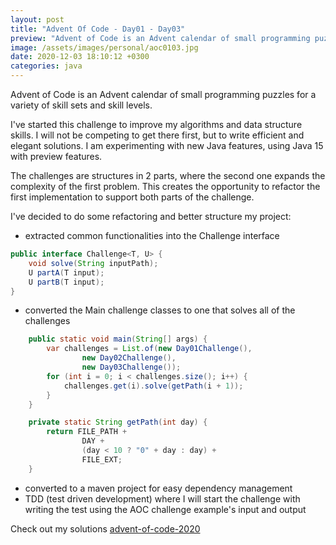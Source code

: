 ```yaml
---
layout: post
title: "Advent Of Code - Day01 - Day03"
preview: "Advent of Code is an Advent calendar of small programming puzzles for a variety of skill sets and skill levels."
image: /assets/images/personal/aoc0103.jpg
date: 2020-12-03 18:10:12 +0300
categories: java
---
```


Advent of Code is an Advent calendar of small programming puzzles for a variety of skill sets and skill levels.

I've started this challenge to improve my algorithms and data structure skills. I will not be competing to get there first, but to write efficient and elegant solutions. I am experimenting with new Java features, using Java 15 with preview features.

The challenges are structures in 2 parts, where the second one expands the complexity of the first problem. This creates the opportunity to refactor the first implementation to support both parts of the challenge. 

I've decided to do some refactoring and better structure my project:
* extracted common functionalities into the Challenge interface
``` java
public interface Challenge<T, U> {
    void solve(String inputPath);
    U partA(T input);
    U partB(T input);
}
```
* converted the Main challenge classes to one that solves all of the challenges
``` java
    public static void main(String[] args) {
        var challenges = List.of(new Day01Challenge(),
                new Day02Challenge(),
                new Day03Challenge());
        for (int i = 0; i < challenges.size(); i++) {
            challenges.get(i).solve(getPath(i + 1));
        }
    }

    private static String getPath(int day) {
        return FILE_PATH +
                DAY +
                (day < 10 ? "0" + day : day) +
                FILE_EXT;
    }
```
* converted to a maven project for easy dependency management
* TDD (test driven development) where I will start the challenge with writing the test using the AOC challenge example's input and output

Check out my solutions [advent-of-code-2020](https://github.com/BogdanAdrian11/advent-of-code-2020)